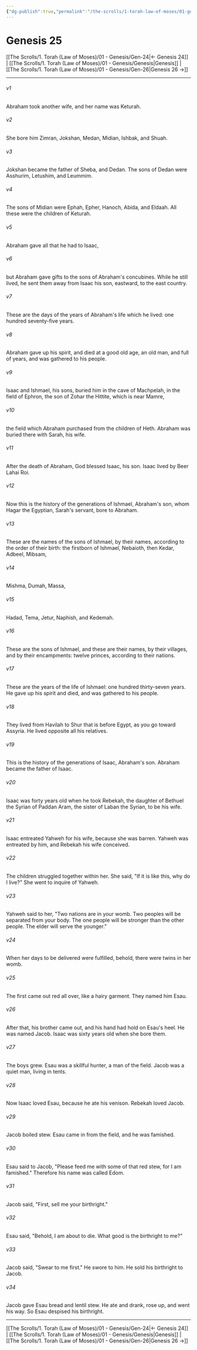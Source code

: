 ```yaml
---
{"dg-publish":true,"permalink":"/the-scrolls/1-torah-law-of-moses/01-genesis/gen-25/","tags":["#TheScrolls","#TorahLawofMoses"]}
---
```



# Genesis 25

[[The Scrolls/1. Torah (Law of Moses)/01 - Genesis/Gen-24\|← Genesis 24]] | [[The Scrolls/1. Torah (Law of Moses)/01 - Genesis/Genesis\|Genesis]] | [[The Scrolls/1. Torah (Law of Moses)/01 - Genesis/Gen-26\|Genesis 26 →]]
***



###### v1 
Abraham took another wife, and her name was Keturah. 

###### v2 
She bore him Zimran, Jokshan, Medan, Midian, Ishbak, and Shuah. 

###### v3 
Jokshan became the father of Sheba, and Dedan. The sons of Dedan were Asshurim, Letushim, and Leummim. 

###### v4 
The sons of Midian were Ephah, Epher, Hanoch, Abida, and Eldaah. All these were the children of Keturah. 

###### v5 
Abraham gave all that he had to Isaac, 

###### v6 
but Abraham gave gifts to the sons of Abraham's concubines. While he still lived, he sent them away from Isaac his son, eastward, to the east country. 

###### v7 
These are the days of the years of Abraham's life which he lived: one hundred seventy-five years. 

###### v8 
Abraham gave up his spirit, and died at a good old age, an old man, and full of years, and was gathered to his people. 

###### v9 
Isaac and Ishmael, his sons, buried him in the cave of Machpelah, in the field of Ephron, the son of Zohar the Hittite, which is near Mamre, 

###### v10 
the field which Abraham purchased from the children of Heth. Abraham was buried there with Sarah, his wife. 

###### v11 
After the death of Abraham, God blessed Isaac, his son. Isaac lived by Beer Lahai Roi. 

###### v12 
Now this is the history of the generations of Ishmael, Abraham's son, whom Hagar the Egyptian, Sarah's servant, bore to Abraham. 

###### v13 
These are the names of the sons of Ishmael, by their names, according to the order of their birth: the firstborn of Ishmael, Nebaioth, then Kedar, Adbeel, Mibsam, 

###### v14 
Mishma, Dumah, Massa, 

###### v15 
Hadad, Tema, Jetur, Naphish, and Kedemah. 

###### v16 
These are the sons of Ishmael, and these are their names, by their villages, and by their encampments: twelve princes, according to their nations. 

###### v17 
These are the years of the life of Ishmael: one hundred thirty-seven years. He gave up his spirit and died, and was gathered to his people. 

###### v18 
They lived from Havilah to Shur that is before Egypt, as you go toward Assyria. He lived opposite all his relatives. 

###### v19 
This is the history of the generations of Isaac, Abraham's son. Abraham became the father of Isaac. 

###### v20 
Isaac was forty years old when he took Rebekah, the daughter of Bethuel the Syrian of Paddan Aram, the sister of Laban the Syrian, to be his wife. 

###### v21 
Isaac entreated Yahweh for his wife, because she was barren. Yahweh was entreated by him, and Rebekah his wife conceived. 

###### v22 
The children struggled together within her. She said, "If it is like this, why do I live?" She went to inquire of Yahweh. 

###### v23 
Yahweh said to her, "Two nations are in your womb. Two peoples will be separated from your body. The one people will be stronger than the other people. The elder will serve the younger." 

###### v24 
When her days to be delivered were fulfilled, behold, there were twins in her womb. 

###### v25 
The first came out red all over, like a hairy garment. They named him Esau. 

###### v26 
After that, his brother came out, and his hand had hold on Esau's heel. He was named Jacob. Isaac was sixty years old when she bore them. 

###### v27 
The boys grew. Esau was a skillful hunter, a man of the field. Jacob was a quiet man, living in tents. 

###### v28 
Now Isaac loved Esau, because he ate his venison. Rebekah loved Jacob. 

###### v29 
Jacob boiled stew. Esau came in from the field, and he was famished. 

###### v30 
Esau said to Jacob, "Please feed me with some of that red stew, for I am famished." Therefore his name was called Edom. 

###### v31 
Jacob said, "First, sell me your birthright." 

###### v32 
Esau said, "Behold, I am about to die. What good is the birthright to me?" 

###### v33 
Jacob said, "Swear to me first." He swore to him. He sold his birthright to Jacob. 

###### v34 
Jacob gave Esau bread and lentil stew. He ate and drank, rose up, and went his way. So Esau despised his birthright.

***
[[The Scrolls/1. Torah (Law of Moses)/01 - Genesis/Gen-24\|← Genesis 24]] | [[The Scrolls/1. Torah (Law of Moses)/01 - Genesis/Genesis\|Genesis]] | [[The Scrolls/1. Torah (Law of Moses)/01 - Genesis/Gen-26\|Genesis 26 →]]
